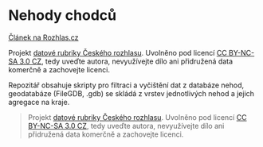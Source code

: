 # Nehody chodců

[Článek na Rozhlas.cz](http://www.rozhlas.cz/zpravy/data/_zprava/cyklistu-pod-vlivem-boura-cim-dal-vic-vetsinou-ohrozi-jen-sami-sebe--1537214)

Projekt [datové rubriky Českého rozhlasu](http://www.rozhlas.cz/zpravy/data/). Uvolněno pod licencí [CC BY-NC-SA 3.0 CZ](http://creativecommons.org/licenses/by-nc-sa/3.0/cz/), tedy uveďte autora, nevyužívejte dílo ani přidružená data komerčně a zachovejte licenci.

Repozitář obsahuje skripty pro filtraci a vyčištění dat z databáze nehod, geodatabáze (FileGDB, .gdb) se skládá z vrstev jednotlivých nehod a jejich agregace na kraje.

> Projekt [datové rubriky Českého rozhlasu](http://www.rozhlas.cz/zpravy/data/). Uvolněno pod licencí [CC BY-NC-SA 3.0 CZ](http://creativecommons.org/licenses/by-nc-sa/3.0/cz/), tedy uveďte autora, nevyužívejte dílo ani přidružená data komerčně a zachovejte licenci.
